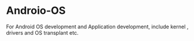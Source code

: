 # Androio-OS
For Android OS development and Application development, include kernel , drivers and OS transplant etc.
